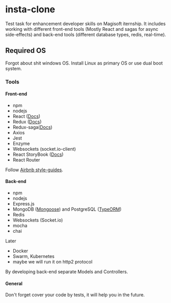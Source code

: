 # insta-clone

Test task for enhancement developer skills on Magisoft iternship. It includes working with different front-end tools (Mostly React and sagas for async side-effects) and back-end tools (different database types, redis, real-time).

## Required OS
Forgot about shit windows OS. Install Linux as primary OS or use dual boot system.

### Tools
#### Front-end
* npm
* nodejs
* React ([Docs](https://reactjs.org/docs/getting-started.html))
* Redux ([Docs](https://redux.js.org/))
* Redux-saga([Docs](https://github.com/redux-saga/redux-saga))
* Axios
* Jest
* Enzyme
* Websockets (socket.io-client)
* React StoryBook ([Docs](https://storybook.js.org/))
* React Router

Follow [Airbnb style-guides](https://github.com/airbnb/javascript/tree/master/react).

#### Back-end
* npm
* nodejs
* Express.js
* MongoDB ([Mongoose](https://mongoosejs.com/)) and PostgreSQL ([TypeORM](https://github.com/typeorm/typeorm))
* Redis
* Websockets (Socket.io)
* mocha
* chai

Later

* Docker
* Swarm, Kubernetes
* maybe we will run it on http2 protocol

By developing back-end separate Models and Controllers.

#### General
Don't forget cover your code by tests, it will help you in the future. 
